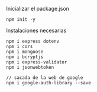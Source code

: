 
Inicializar el package.json

```
npm init -y
```

Instalaciones necesarias

```
npm i express dotenv
npm i cors
npm i mongoose 
npm i bcryptjs
npm i express-validator
npm i jsonwebtoken

// sacada de la web de google
npm i google-auth-library --save
```